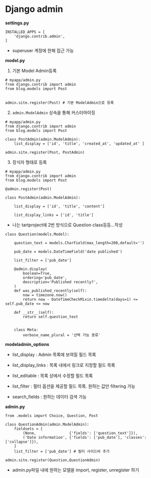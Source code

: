 # Django admin


**settings.py**
```
INSTALLED_APPS = [
    'django.contrib.admin',
]
```
- superuser 계정에 한해 접근 가능



**model.py**

1. 기본 Model Admin등록

```
# myapp/admin.py
from django.contrib import admin
from blog.models import Post


admin.site.register(Post) # 기본 ModelAdmin으로 등록
```


2. ```admin.ModelAdmin``` 상속을 통해 커스터마이징

```
# myapp/admin.py
from django.contrib import admin
from blog.models import Post

class PostAdmin(admin.ModelAdmin):
    list_display = ['id', 'title', 'created_at', 'updated_at' ]

admin.site.register(Post, PostAdmin)
```



3. 장식자 형태로 등록
```
# myapp/admin.py
from django.contrib import admin
from blog.models import Post

@admin.register(Post)

class PostAdmin(admin.ModelAdmin):

    list_display = ['id', 'title', 'content']

    list_display_links = ['id', 'title']

```   


- 나는 tartproject에 2번 방식으로 Question class등등...작성 

```
class Question(models.Model):

    question_text = models.CharField(max_length=200,default='')

    pub_date = models.DateTimeField('date published')

    list_filter = ['pub_date']

    @admin.display(
        boolean=True,
        ordering='pub_date',
        description='Published recently?',
    )
    def was_published_recently(self):
        now = timezone.now()
        return now - DateTimeCheckMixin.timedelta(days=1) <= self.pub_date <= now

    def __str__(self): 
        return self.question_text


    class Meta:
    	verbose_name_plural = '선택 가능 종류'
```

**modeladmin_options**
- list_display : Admin 목록에 보여질 필드 목록

- list_display_links : 목록 내에서 링크로 지정할 필드 목록 

- list_editable : 목록 상에서 수정할 필드 목록

- list_filter : 필터 옵션을 제공할 필드 목록. 원하는 값만 filtering 가능

- search_fields : 원하는 데이터 검색 가능




**admin.py**

```
from .models import Choice, Question, Post

class QuestionAdmin(admin.ModelAdmin):
    fieldsets = [
        (None,               {'fields': ['question_text']}),
        ('Date information', {'fields': ['pub_date'], 'classes': ['collapse']}),
    ]
    list_filter = ['pub_date'] # 필터 사이드바 추가

admin.site.register(Question,QuestionAdmin) 
```
- admin.py파일 내에 원하는 모델을 import, register, unregister 하기